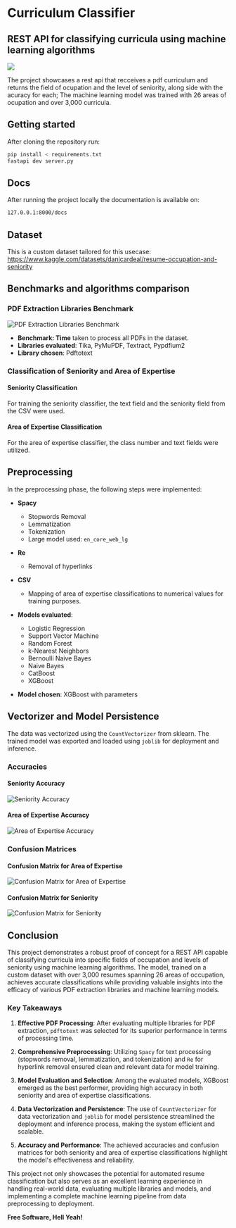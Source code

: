 # Curriculum Classifier
## REST API for classifying curricula using machine learning algorithms

![](https://irede.org.br/assets/logo_irede_home-VlpXW9hL.png)

The project showcases a rest api that recceives a pdf curriculum and returns the field of ocupation and the level of seniority, along side with the acuracy for each; The machine learning model was trained with 26 areas of ocupation and over 3,000 curricula.

## Getting started
After cloning the repository run:
```sh
pip install < requirements.txt
fastapi dev server.py
```

## Docs
After running the project locally the documentation is available on:

```sh
127.0.0.1:8000/docs
```

## Dataset
This is a custom dataset tailored for this usecase:
https://www.kaggle.com/datasets/danicardeal/resume-occupation-and-seniority

## Benchmarks and algorithms comparison

### PDF Extraction Libraries Benchmark
![PDF Extraction Libraries Benchmark](metadata/img/pdf_libs.png)
- **Benchmark: Time** taken to process all PDFs in the dataset.
- **Libraries evaluated**: Tika, PyMuPDF, Textract, Pypdfium2
- **Library chosen**: Pdftotext

### Classification of Seniority and Area of Expertise

#### Seniority Classification
For training the seniority classifier, the text field and the seniority field from the CSV were used.

#### Area of Expertise Classification
For the area of expertise classifier, the class number and text fields were utilized.

## Preprocessing
In the preprocessing phase, the following steps were implemented:

- **Spacy**
  - Stopwords Removal
  - Lemmatization
  - Tokenization
  - Large model used: `en_core_web_lg`

- **Re**
  - Removal of hyperlinks

- **CSV**
  - Mapping of area of expertise classifications to numerical values for training purposes.

- **Models evaluated**:
  - Logistic Regression
  - Support Vector Machine
  - Random Forest
  - k-Nearest Neighbors 
  - Bernoulli Naive Bayes
  - Naive Bayes
  - CatBoost
  - XGBoost

- **Model chosen**: XGBoost with parameters

## Vectorizer and Model Persistence

The data was vectorized using the `CountVectorizer` from sklearn. The trained model was exported and loaded using `joblib` for deployment and inference.

### Accuracies

#### Seniority Accuracy

![Seniority Accuracy](metadata/img/accuracies_senior.png)

#### Area of Expertise Accuracy
![Area of Expertise Accuracy](metadata/img/accuracies_class.png)

### Confusion Matrices

#### Confusion Matrix for Area of Expertise
![Confusion Matrix for Area of Expertise](metadata/img/confusion_matrix_class.png)

#### Confusion Matrix for Seniority
![Confusion Matrix for Seniority](metadata/img/confusion_matrix_senior.png)

## Conclusion

This project demonstrates a robust proof of concept for a REST API capable of classifying curricula into specific fields of occupation and levels of seniority using machine learning algorithms. The model, trained on a custom dataset with over 3,000 resumes spanning 26 areas of occupation, achieves accurate classifications while providing valuable insights into the efficacy of various PDF extraction libraries and machine learning models.

### Key Takeaways

1. **Effective PDF Processing**: After evaluating multiple libraries for PDF extraction, `pdftotext` was selected for its superior performance in terms of processing time.
   
2. **Comprehensive Preprocessing**: Utilizing `Spacy` for text processing (stopwords removal, lemmatization, and tokenization) and `Re` for hyperlink removal ensured clean and relevant data for model training.

3. **Model Evaluation and Selection**: Among the evaluated models, XGBoost emerged as the best performer, providing high accuracy in both seniority and area of expertise classifications.

4. **Data Vectorization and Persistence**: The use of `CountVectorizer` for data vectorization and `joblib` for model persistence streamlined the deployment and inference process, making the system efficient and scalable.

5. **Accuracy and Performance**: The achieved accuracies and confusion matrices for both seniority and area of expertise classifications highlight the model's effectiveness and reliability.

This project not only showcases the potential for automated resume classification but also serves as an excellent learning experience in handling real-world data, evaluating multiple libraries and models, and implementing a complete machine learning pipeline from data preprocessing to deployment.

**Free Software, Hell Yeah!**
